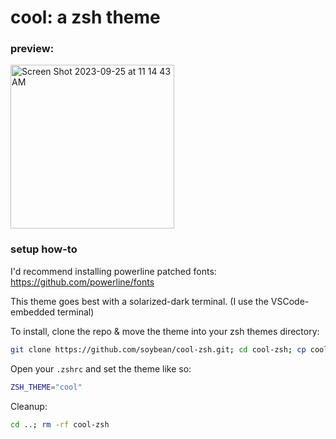 # cool: a zsh theme

### preview:
<img width="262" alt="Screen Shot 2023-09-25 at 11 14 43 AM" src="https://github.com/soybean/cool-zsh/assets/16643116/b41fd150-8695-4356-8732-e5a29fc5aed5">

### setup how-to
I'd recommend installing powerline patched fonts: https://github.com/powerline/fonts

This theme goes best with a solarized-dark terminal. (I use the VSCode-embedded terminal)

To install, clone the repo & move the theme into your zsh themes directory: 
```bash
git clone https://github.com/soybean/cool-zsh.git; cd cool-zsh; cp cool.zsh-theme ~/.oh-my-zsh/themes
```

Open your `.zshrc` and set the theme like so: 
```bash
ZSH_THEME="cool"
```

Cleanup:
```bash
cd ..; rm -rf cool-zsh
```



